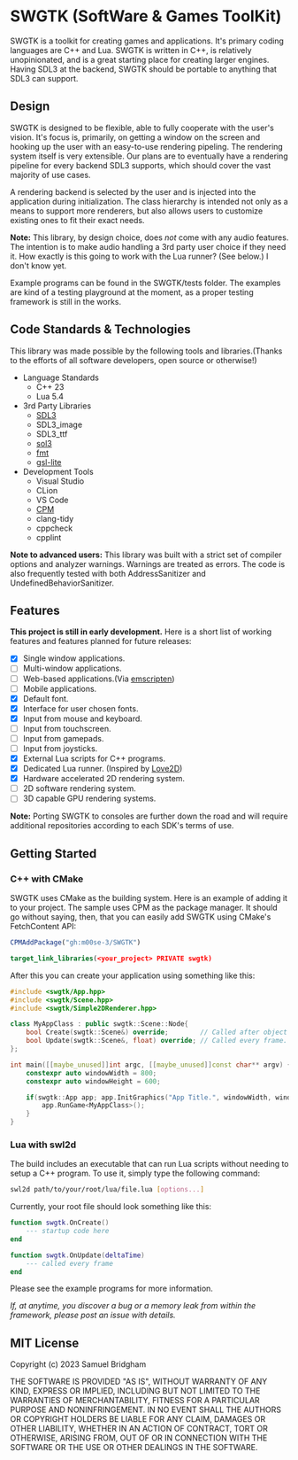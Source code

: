 # SWGTK (SoftWare & Games ToolKit)

SWGTK is a toolkit for creating games and applications. It's primary coding languages are C++ and Lua.
SWGTK is written in C++, is relatively unopinionated, and is a great starting place for creating larger engines.
Having SDL3 at the backend, SWGTK should be portable to anything that SDL3 can support.

## Design

SWGTK is designed to be flexible, able to fully cooperate with the user's vision. It's focus is, primarily, on getting a window on the screen and hooking up the user with an easy-to-use rendering pipeling. The rendering system itself is very extensible. Our plans are to eventually have a rendering pipeline for every backend SDL3 supports, which should cover the vast majority of use cases.

A rendering backend is selected by the user and is injected into the application during initialization. The class hierarchy is intended not only as a means to support more renderers, but also allows users to customize existing ones to fit their exact needs.

**Note:** This library, by design choice, does *not* come with any audio features. The intention is to make audio handling a 3rd party user choice if they need it. How exactly is this going to work with the Lua runner? (See below.) I don't know yet.

Example programs can be found in the SWGTK/tests folder. The examples are kind of a testing playground at the moment, as a proper testing framework is still in the works.

## Code Standards & Technologies

This library was made possible by the following tools and libraries.(Thanks to the efforts of all software developers, open source or otherwise!)

- Language Standards
  - C++ 23
  - Lua 5.4
- 3rd Party Libraries
  - [SDL3](https://github.com/libsdl-org/SDL)
  - SDL3_image
  - SDL3_ttf
  - [sol3](https://github.com/ThePhD/sol2)
  - [fmt](https://github.com/fmtlib/fmt)
  - [gsl-lite](https://github.com/gsl-lite/gsl-lite)
- Development Tools
  - Visual Studio
  - CLion
  - VS Code
  - [CPM](https://github.com/cpm-cmake/CPM.cmake)
  - clang-tidy
  - cppcheck
  - cpplint
  
**Note to advanced users:** This library was built with a strict set of compiler options and analyzer warnings. Warnings are treated as errors. The code is also frequently tested with both AddressSanitizer and UndefinedBehaviorSanitizer.

## Features

**This project is still in early development.** Here is a short list of working features and features planned for future releases:

- [x] Single window applications.
- [ ] Multi-window applications.
- [ ] Web-based applications.(Via [emscripten](https://emscripten.org/))
- [ ] Mobile applications.
- [x] Default font.
- [x] Interface for user chosen fonts.
- [x] Input from mouse and keyboard.
- [ ] Input from touchscreen.
- [ ] Input from gamepads.
- [ ] Input from joysticks.
- [x] External Lua scripts for C++ programs.
- [x] Dedicated Lua runner. (Inspired by [Love2D](https://github.com/love2d/love))
- [x] Hardware accelerated 2D rendering system.
- [ ] 2D software rendering system.
- [ ] 3D capable GPU rendering systems.

**Note:** Porting SWGTK to consoles are further down the road and will require additional repositories according to each SDK's terms of use.

## Getting Started

### C++ with CMake

SWGTK uses CMake as the building system. Here is an example of adding it to your project. The sample uses CPM as the package manager. It should go without saying, then, that you can easily add SWGTK using CMake's FetchContent API:

```cmake
CPMAddPackage("gh:m00se-3/SWGTK")

target_link_libraries(<your_project> PRIVATE swgtk)
```

After this you can create your application using something like this:

```c++
#include <swgtk/App.hpp>
#include <swgtk/Scene.hpp>
#include <swgtk/Simple2DRenderer.hpp>

class MyAppClass : public swgtk::Scene::Node{
    bool Create(swgtk::Scene&) override;        // Called after object is created.
    bool Update(swgtk::Scene&, float) override; // Called every frame.
};

int main([[maybe_unused]]int argc, [[maybe_unused]]const char** argv) {
    constexpr auto windowWidth = 800;
    constexpr auto windowHeight = 600;

    if(swgtk::App app; app.InitGraphics("App Title.", windowWidth, windowHeight, swgtk::Simple2DRenderer::Create())) {
        app.RunGame<MyAppClass>();
    }
}
```

### Lua with swl2d

The build includes an executable that can run Lua scripts without needing to setup a C++ program. To use it, simply type the following command:

```bash
swl2d path/to/your/root/lua/file.lua [options...]
```

Currently, your root file should look something like this:

```lua
function swgtk.OnCreate() 
    --- startup code here
end

function swgtk.OnUpdate(deltaTime)
    --- called every frame
end
```

Please see the example programs for more information.

*If, at anytime, you discover a bug or a memory leak from within the framework, please post an issue with details.*

## MIT License

Copyright (c) 2023 Samuel Bridgham

THE SOFTWARE IS PROVIDED "AS IS", WITHOUT WARRANTY OF ANY KIND, EXPRESS OR
IMPLIED, INCLUDING BUT NOT LIMITED TO THE WARRANTIES OF MERCHANTABILITY,
FITNESS FOR A PARTICULAR PURPOSE AND NONINFRINGEMENT. IN NO EVENT SHALL THE
AUTHORS OR COPYRIGHT HOLDERS BE LIABLE FOR ANY CLAIM, DAMAGES OR OTHER
LIABILITY, WHETHER IN AN ACTION OF CONTRACT, TORT OR OTHERWISE, ARISING FROM,
OUT OF OR IN CONNECTION WITH THE SOFTWARE OR THE USE OR OTHER DEALINGS IN THE
SOFTWARE.
